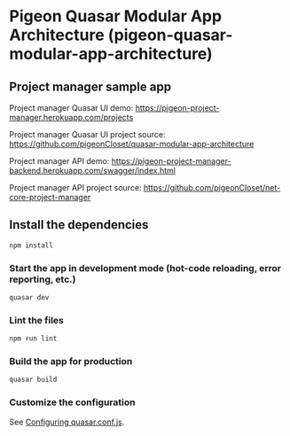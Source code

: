 # Pigeon Quasar Modular App Architecture (pigeon-quasar-modular-app-architecture)

## Project manager sample app

Project manager Quasar UI demo: https://pigeon-project-manager.herokuapp.com/projects

Project manager Quasar UI project source: https://github.com/pigeonCloset/quasar-modular-app-architecture

Project manager API demo: https://pigeon-project-manager-backend.herokuapp.com/swagger/index.html

Project manager API project source: https://github.com/pigeonCloset/net-core-project-manager

## Install the dependencies
```bash
npm install
```

### Start the app in development mode (hot-code reloading, error reporting, etc.)
```bash
quasar dev
```

### Lint the files
```bash
npm run lint
```

### Build the app for production
```bash
quasar build
```

### Customize the configuration
See [Configuring quasar.conf.js](https://quasar.dev/quasar-cli/quasar-conf-js).
